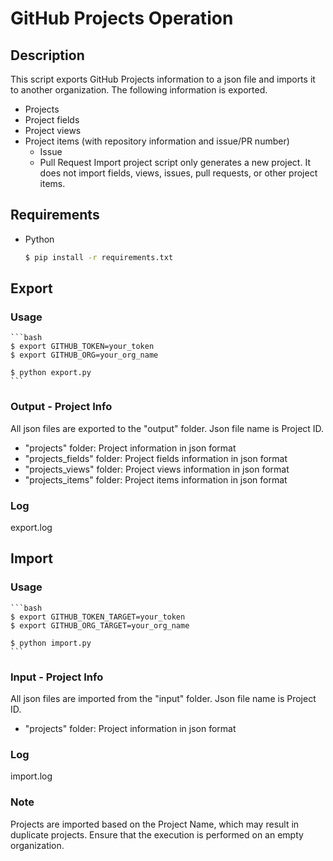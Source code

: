 # GitHub Projects Operation

## Description
This script exports GitHub Projects information to a json file and imports it to another organization.
The following information is exported.
- Projects
- Project fields
- Project views
- Project items (with repository information and issue/PR number)
    - Issue
    - Pull Request
Import project script only generates a new project. It does not import fields, views, issues, pull requests, or other project items.

## Requirements
- Python
    ```bash
    $ pip install -r requirements.txt
    ```

## Export

### Usage
    
    ```bash
    $ export GITHUB_TOKEN=your_token
    $ export GITHUB_ORG=your_org_name

    $ python export.py
    ```

### Output - Project Info
All json files are exported to the "output" folder.
Json file name is Project ID.
- "projects" folder: Project information in json format
- "projects_fields" folder: Project fields information in json format
- "projects_views" folder: Project views information in json format
- "projects_items" folder: Project items information in json format

### Log
export.log

## Import
### Usage
    
    ```bash
    $ export GITHUB_TOKEN_TARGET=your_token
    $ export GITHUB_ORG_TARGET=your_org_name

    $ python import.py
    ```
### Input - Project Info
All json files are imported from the "input" folder.
Json file name is Project ID.
- "projects" folder: Project information in json format

### Log
import.log

### Note
Projects are imported based on the Project Name, which may result in duplicate projects. Ensure that the execution is performed on an empty organization.
